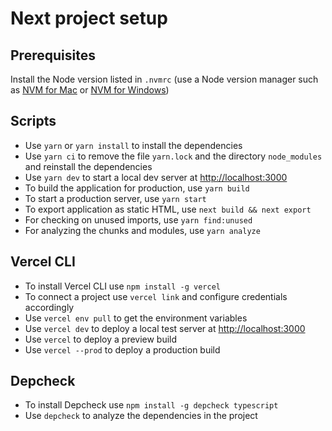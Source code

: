 # Next project setup

## Prerequisites

Install the Node version listed in `.nvmrc` (use a Node version manager such
as [NVM for Mac](https://github.com/nvm-sh/nvm) or [NVM for Windows](https://github.com/coreybutler/nvm-windows))

## Scripts

- Use `yarn` or `yarn install` to install the dependencies
- Use `yarn ci` to remove the file `yarn.lock` and the directory `node_modules` and reinstall the dependencies
- Use `yarn dev` to start a local dev server at [http://localhost:3000](http://localhost:3000)
- To build the application for production, use `yarn build`
- To start a production server, use `yarn start`
- To export application as static HTML, use `next build && next export`
- For checking on unused imports, use `yarn find:unused`
- For analyzing the chunks and modules, use `yarn analyze`

## Vercel CLI

- To install Vercel CLI use `npm install -g vercel`
- To connect a project use `vercel link` and configure credentials accordingly
- Use `vercel env pull` to get the environment variables
- Use `vercel dev` to deploy a local test server at [http://localhost:3000](http://localhost:3000)
- Use `vercel` to deploy a preview build
- Use `vercel --prod` to deploy a production build

## Depcheck

- To install Depcheck use `npm install -g depcheck typescript`
- Use `depcheck` to analyze the dependencies in the project
